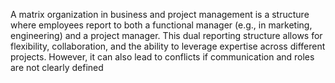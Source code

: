 A matrix organization in business and project management is a structure where employees report to both a functional manager (e.g., in marketing, engineering) and a project manager. This dual reporting structure allows for flexibility, collaboration, and the ability to leverage expertise across different projects. However, it can also lead to conflicts if communication and roles are not clearly defined
